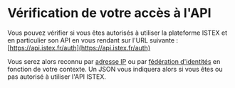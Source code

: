 # Vérification de votre accès à l'API

Vous pouvez vérifier si vous êtes autorisés à utiliser la plateforme ISTEX et en particulier son API en vous rendant sur l'URL suivante : [https://api.istex.fr/auth](https://api.istex.fr/auth)

Vous serez alors reconnu par [adresse IP](ip.md) ou par [fédération d'identités](fede.md) en fonction de votre contexte. Un JSON vous indiquera alors si vous êtes ou pas autorisé à utiliser l'API ISTEX. 

